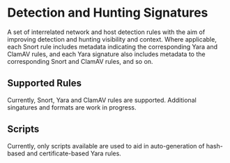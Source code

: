 # Detection and Hunting Signatures

A set of interrelated network and host detection rules with the aim of improving detection and hunting visibility and context. Where applicable, each Snort rule includes metadata indicating the corresponding Yara and ClamAV rules, and each Yara signature also includes metadata to the corresponding Snort and ClamAV rules, and so on.

## Supported Rules

Currently, Snort, Yara and ClamAV rules are supported. Additional singatures and formats are work in progress.

## Scripts

Currently, only scripts available are used to aid in auto-generation of hash-based and certificate-based Yara rules.
